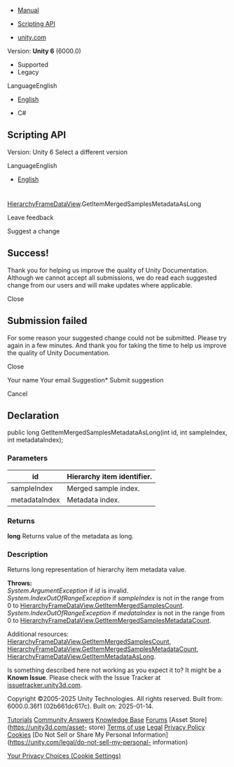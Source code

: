 [ ]()

  * [Manual](../Manual/index.html)
  * [Scripting API](../ScriptReference/index.html)

  * [unity.com](https://unity.com/)

Version: **Unity 6** (6000.0)

  * Supported
  * Legacy

LanguageEnglish

  * [English]()

  * C#

[ ](https://docs.unity3d.com)

## Scripting API

Version: Unity 6 Select a different version

LanguageEnglish

  * [English]()

#
[HierarchyFrameDataView](Profiling.HierarchyFrameDataView.html).GetItemMergedSamplesMetadataAsLong

Leave feedback

Suggest a change

## Success!

Thank you for helping us improve the quality of Unity Documentation. Although
we cannot accept all submissions, we do read each suggested change from our
users and will make updates where applicable.

Close

## Submission failed

For some reason your suggested change could not be submitted. Please <a>try
again</a> in a few minutes. And thank you for taking the time to help us
improve the quality of Unity Documentation.

Close

Your name Your email Suggestion* Submit suggestion

Cancel

[ ]()

## Declaration

public long GetItemMergedSamplesMetadataAsLong(int id, int sampleIndex, int
metadataIndex);

### Parameters

id | Hierarchy item identifier.  
---|---  
sampleIndex | Merged sample index.  
metadataIndex | Metadata index.  
  
### Returns

**long** Returns value of the metadata as long.

### Description

Returns long representation of hierarchy item metadata value.

**Throws:**  
_System.ArgumentException_ if _id_ is invalid.
_System.IndexOutOfRangeException_ if _sampleIndex_ is not in the range from 0
to
[HierarchyFrameDataView.GetItemMergedSamplesCount](Profiling.HierarchyFrameDataView.GetItemMergedSamplesCount.html).
_System.IndexOutOfRangeException_ if _medataIndex_ is not in the range from 0
to
[HierarchyFrameDataView.GetItemMergedSamplesMetadataCount](Profiling.HierarchyFrameDataView.GetItemMergedSamplesMetadataCount.html).  
  
Additional resources:
[HierarchyFrameDataView.GetItemMergedSamplesCount](Profiling.HierarchyFrameDataView.GetItemMergedSamplesCount.html),
[HierarchyFrameDataView.GetItemMergedSamplesMetadataCount](Profiling.HierarchyFrameDataView.GetItemMergedSamplesMetadataCount.html),
[HierarchyFrameDataView.GetItemMetadataAsLong](Profiling.HierarchyFrameDataView.GetItemMetadataAsLong.html).

Is something described here not working as you expect it to? It might be a
**Known Issue**. Please check with the Issue Tracker at
[issuetracker.unity3d.com](https://issuetracker.unity3d.com).

Copyright ©2005-2025 Unity Technologies. All rights reserved. Built from:
6000.0.36f1 (02b661dc617c). Built on: 2025-01-14.

[Tutorials](https://unity3d.com/learn) [Community
Answers](https://answers.unity3d.com) [Knowledge
Base](https://support.unity3d.com/hc/en-us)
[Forums](https://forum.unity3d.com) [Asset Store](https://unity3d.com/asset-
store) [Terms of use](https://docs.unity3d.com/Manual/TermsOfUse.html)
[Legal](https://unity.com/legal) [Privacy
Policy](https://unity.com/legal/privacy-policy)
[Cookies](https://unity.com/legal/cookie-policy) [Do Not Sell or Share My
Personal Information](https://unity.com/legal/do-not-sell-my-personal-
information)

[Your Privacy Choices (Cookie Settings)](javascript:void\(0\);)

